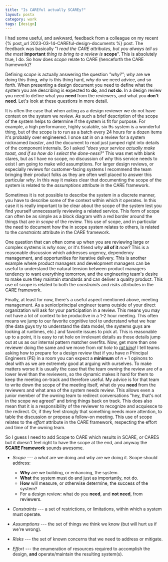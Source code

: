 ```yaml
---
title: "Is CAREful actually SCAREy?"
layout: postx
category: work
tags: [design]
---
```


I had some useful, and awkward, feedback from a colleague on my recent {% post_url 2023-03-14-CAREful-design-documents
%} post. The feedback was basically "*I read the CARE attributes, but you always tell us the most* **important** *thing
to bring to a review is* **scope**". This is absolutely true, I do. So how does *scope* relate to CARE (henceforth the
CARE framework)?

Defining *scope* is actually answering the question *"why?"*; *why* are we doing this thing, *why* is this thing hard,
*why* do we need advice, and so forth. When presenting a design document you need to define what the system you are
describing is expected to **do**, and **not do**. In a design review you need to define what you **need** from the
reviewers, and what you **don't need**. Let's look at these questions in more detail.

It is often the case that when acting as a design reviewer we do not have context on the system we review. As such a
brief description of the scope of the system helps to determine if the system is fit for purpose. For example, a high
performance, highly scalable, six 9s system is a wonderful thing, but of the scope is to run as a batch every 24 hours
for a dozen items it's probably over engineered. I once sat in on a review for a system nicknamed *toaster*, and the
document to read just jumped right into details of the component internals. So I asked *"does your service actually make
toast, and if so how do I select the done-ness?"* This was met with blank stares, but as I have no scope, no discussion
of *why* this service needs to exist I am going to make wild assumptions. For larger design reviews, or especially
reviews for customer-facing systems I recommend the team bringing their product folks as they are often well placed to
answer this particular *why*. In this way it makes clear that documenting the scope of the system is related to the
*assumptions* attribute in the CARE framework.

Sometimes it is not possible to describe the system in a discrete manner, you have to describe some of the context
within which it operates. In this case it is really important to be clear about the scope of the system lest you find
yourself unnecessarily reviewing a related service. This form of scope can often be as simple as a block diagram with a
red border around the things that are *in scope* of the review. This use of scope, and in particular the need to
document how the in scope system relates to others, is related to the *constraints* attribute in the CARE framework.

One question that can often come up when you are reviewing large or complex systems is *why now*, or it's friend *why*
**all of it** *now*? This is a reasonable discussion which addresses urgency, dependency management, and opportunities
for iterative delivery. This is another example where product managers and development managers can be useful to
understand the natural tension between product managers tendency to want everything tomorrow, and the engineering team's
desire to make sure they maintain standards and can deliver a quality product. This use of scope is related to both the
*constraints* and *risks* attributes in the CARE framework.

Finally, at least for now, there's a useful aspect mentioned above, meeting management. As a senior/principal
engineer teams outside of your direct organization will ask for your participation in a review. This means you may not
have a lot of context to be productive in a 1-2 hour meeting. This often means we jump to our favorite cognitive tool to
understand what we hear (the data guys try to understand the data model, the systems guys are looking at runtimes, etc.)
and favorite issues to pick at. This is reasonable up to a point, it is easy to rat hole on irrelevant details as those
details jump out at us as our internal pattern matcher overfits. Now, get more than one reviewer doing the same and we
move from *rat hole* to *[rat king](https://en.wikipedia.org/wiki/Rat_king)*! I tell teams asking how to prepare for a
design review that if you have $n$ Principal Engineers (PE) in a room you can expect a **minimum** of $n+1$ opinons to
deal with as we are extremely good at arguing with ourselves. To make matters worse it is usually the case that the team
owning the review are of a lower level than the reviewers, so the dynamic makes it hard for them to keep the meeting
on-track and therefore useful. My advice is for that team to write down the scope of the meeting itself, what do you
**need** from the reviewers and what area of the system needs review. This allows even a junior member of the owning
team to redirect conversations "hey, that's not in the scope we agreed" and bring things back on track. This does also
mean that it is a responsibility of the reviewer to recognize and acquiesce to the redirect. Or, if they feel strongly
that something needs more attention, to table the discussion or propose a follow-on meeting. This use of scope relates
to the *effort* attribute in the CARE framework, respecting the effort and time of the owning team.

So I guess I need to add Scope to CARE which results in SCARE, or CARES but it doesn't feel right to have the scope at
the end, and anyway the **SCARE Framework** sounds awesome.

- *Scope* --- a *what* are we doing and *why* are we doing it. Scope should
  address:

  - **Why** are we building, or enhancing, the system. 
  - **What** the system must do and just as importantly, not do.
  - **How** will measure, or otherwise determine, the success of the system?
  - For a design review: what do you **need**, and **not need**, from reviewers.

- *Constraints* --- a set of restrictions, or limitations, within which a system must operate.
- *Assumptions* --- the set of things we think we know (but will hurt us if we're wrong).
- *Risks* --- the set of known concerns that we need to address or mitigate.
- *Effort* --- the enumeration of resources required to accomplish the design, **and** operate/maintain the resulting
  system(s).
